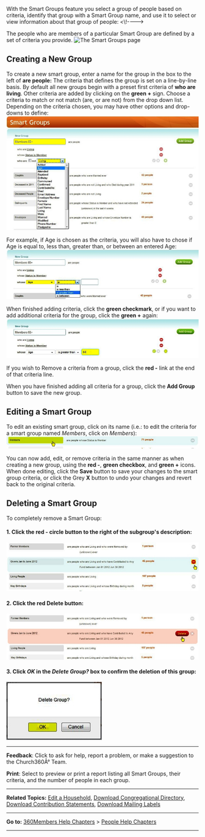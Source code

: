 With the Smart Groups feature you select a group of people based on
criteria, identify that group with a Smart Group name, and use it to
select or view information about that group of people: \<\\!----\>

The people who are members of a particular Smart Group are defined by a
set of criteria you provide. ![The Smart Groups
page](Smart_Groups_01.JPG "The Smart Groups page")

Creating a New Group
-------------------------------------------------------------------------------------------------

To create a new smart group, enter a name for the group in the box to
the left of **are people:** The criteria that defines the group is set
on a line-by-line basis. By default all new groups begin with a preset
first criteria of **who are living**. Other criteria are added by
clicking on the **green +** sign. Choose a criteria to match or not
match (are, or are not) from the drop down list. Depending on the
criteria chosen, you may have other options and drop-downs to define:
![Selecting Criteria](Smart_Groups_02.JPG "Selecting Criteria")

For example, if Age is chosen as the criteria, you will also have to
chose if Age is equal to, less than, greater than, or between an entered
Age: ![Select Condition](Smart_Groups_03.JPG "Select Condition")

When finished adding criteria, click the **green checkmark**, or if you
want to add additional criteria for the group, click the **green +**
again: ![Saving Criteria](Smart_Groups_04.JPG "Saving Criteria")

If you wish to Remove a criteria from a group, click the **red -** link
at the end of that criteria line.

When you have finished adding all criteria for a group, click the **Add
Group** button to save the new group.

Editing a Smart Group
---------------------------------------------------------------------------------------------------

To edit an existing smart group, click on its name (i.e.: to edit the
criteria for a smart group named *Members*, click on *Members*):
![Select Group to Edit](Smart_Groups_05.JPG "Select Group to Edit")

You can now add, edit, or remove criteria in the same manner as when
creating a new group, using the **red -**, **green checkbox**, and
**green +** icons. When done editing, click the **Save** button to save
your changes to the smart group criteria, or click the Grey **X** button
to undo your changes and revert back to the original criteria.

Deleting a Smart Group
-----------------------------------------------------------------------------------------------------

To completely remove a Smart Group:

#### 1. Click the red - circle button to the right of the subgroup's description:

![Select Group to Delete](Smart_Groups_06.JPG "Select Group to Delete")

#### 2. Click the red **Delete** button:

![Click Delete button](Smart_Groups_07.JPG "Click Delete button")

#### 3. Click *OK* in the *Delete Group?* box to confirm the deletion of this group:

![Click OK](Smart_Groups_08.JPG "Click OK")

* * * * *

**Feedback**: Click **<Feedback>** to ask for help, report a problem, or
make a suggestion to the Church360Â° Team.

**Print**: Select to preview or print a report listing all Smart Groups,
their criteria, and the number of people in each group.

* * * * *

**Related Topics:** [Edit a Household](people:%20Edit%20a%20Household),
[Download Congregational
Directory](Download%20Congregational%20Directory), [Download
Contribution Statements](Download%20Contribution%20Statements),
[Download Mailing Labels](Download%20Mailing%20Labels)

* * * * *

**Go to:** [360Members Help Chapters](Main%20Page) \> [People Help
Chapters](People)

* * * * *
